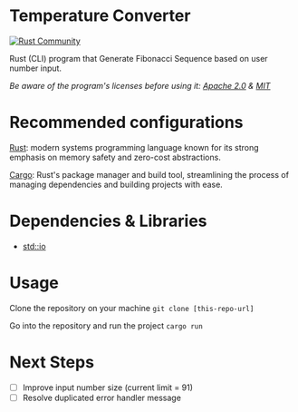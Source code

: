 # Temperature Converter
[![Rust Community](https://img.shields.io/badge/Rust_Community%20-Join_us-brightgreen?style=plastic&logo=rust)](https://www.rust-lang.org/community)

Rust (CLI) program that Generate Fibonacci Sequence based on user number input.

_Be aware of the program's licenses before using it: [Apache 2.0](./LICENSE-APACHE) & [MIT](./LICENSE-MIT)_

# Recommended configurations
[Rust](https://rust-book.cs.brown.edu/ch01-01-installation.html): modern systems programming language known for its strong emphasis on memory safety and zero-cost abstractions.

[Cargo](https://rust-book.cs.brown.edu/ch01-03-hello-cargo.html#hello-cargo): Rust's package manager and build tool, streamlining the process of managing dependencies and building projects with ease.

# Dependencies & Libraries
- [std::io](https://doc.rust-lang.org/stable/std/io/)

# Usage
Clone the repository on your machine `git clone [this-repo-url]`

Go into the repository and run the project `cargo run`

# Next Steps
- [ ] Improve input number size (current limit = 91)
- [ ] Resolve duplicated error handler message
